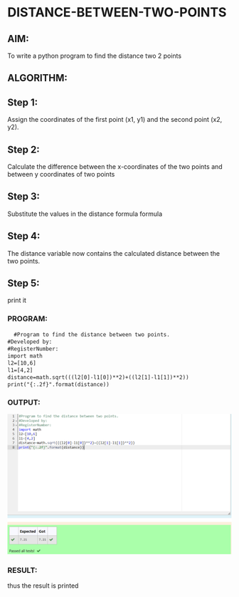 # DISTANCE-BETWEEN-TWO-POINTS

## AIM:
To write a python program to find the distance two 2 points
## ALGORITHM:
## Step 1:
Assign the coordinates of the first point (x1, y1) and the second point (x2, y2).

## Step 2:
Calculate the difference between the x-coordinates of the two points and between y coordinates of two points

## Step 3:
Substitute the values in the distance formula formula

## Step 4:
The distance variable now contains the calculated distance between the two points.

## Step 5:
print it
### PROGRAM:
``````
  #Program to find the distance between two points.
#Developed by: 
#RegisterNumber:
import math
l2=[10,6]
l1=[4,2]
distance=math.sqrt(((l2[0]-l1[0])**2)+((l2[1]-l1[1])**2))
print("{:.2f}".format(distance))
``````

### OUTPUT:
![Alt text](<Screenshot 2024-01-03 161058.png>)

### RESULT:
thus the result is printed
